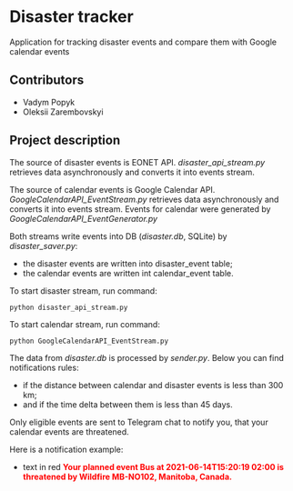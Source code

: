 # Disaster tracker

Application for tracking disaster events and compare them with Google calendar events

## Contributors

- Vadym Popyk
- Oleksii Zarembovskyi

## Project description

The source of disaster events is EONET API. 
*disaster_api_stream.py* retrieves data asynchronously and converts it into events stream.

The source of calendar events is Google Calendar API. 
*GoogleCalendarAPI_EventStream.py* retrieves data asynchronously and converts it into events stream.
Events for calendar were generated by *GoogleCalendarAPI_EventGenerator.py*

Both streams write events into DB (*disaster.db*, SQLite) by *disaster_saver.py*: 
- the disaster events are written into disaster_event table;
- the calendar events are written int calendar_event table.

To start disaster stream, run command:

    python disaster_api_stream.py

To start calendar stream, run command:

    python GoogleCalendarAPI_EventStream.py

The data from *disaster.db* is processed by *sender.py*.
Below you can find notifications rules:
- if the distance between calendar and disaster events is less than 300 km;
- and if the time delta between them is less than 45 days.

Only eligible events are sent to Telegram chat to notify you, that your calendar events are threatened. 

Here is a notification example:

- text in red
<span style="color:red;font-weight:bold;">Your planned event Bus at 2021-06-14T15:20:19 02:00 is threatened by Wildfire MB-NO102, Manitoba, Canada.</span>
